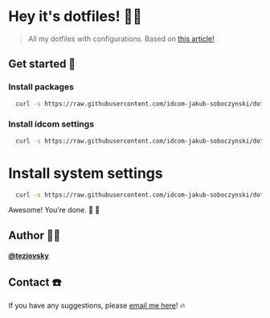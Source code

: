 # Hey it's dotfiles! 🖖🏼

> All my dotfiles with configurations. Based on [this article!](https://www.ackama.com/what-we-think/the-best-way-to-store-your-dotfiles-a-bare-git-repository-explained/)

## Get started 🏁

### Install packages

```bash
  curl -s https://raw.githubusercontent.com/idcom-jakub-soboczynski/dotfiles/master/.bootstrap_linux/.1_packages.sh | bash
```

### Install idcom settings

```bash
  curl -s https://raw.githubusercontent.com/idcom-jakub-soboczynski/dotfiles/master/.bootstrap_linux/.2_idcom.sh | bash
```

# Install system settings

```bash
  curl -s https://raw.githubusercontent.com/idcom-jakub-soboczynski/dotfiles/master/.bootstrap_linux/.3_settings.sh | bash
```

Awesome! You’re done. 🎊 🥳

## Author 🙎🏼‍

#### [@teziovsky](https://www.github.com/idcom-jakub-soboczynski)

## Contact ☎️

If you have any suggestions, please [email me here](mailto:jakub.soboczynski@idcom.pl)! 🔥
